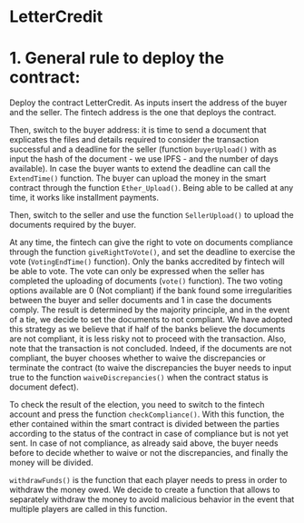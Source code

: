 # LetterCredit
# 1. General rule to deploy the contract: 
Deploy the contract LetterCredit. As inputs insert the address of the buyer and the seller. 
The fintech address is the one that deploys the contract. 

Then, switch to the buyer address: it is time to send a document that explicates the files and details required to consider the transaction successful and a deadline for the seller (function `buyerUpload()` with as input the hash of the 
document - we use IPFS - and the number of days available). In case the buyer wants to extend the deadline can call the `ExtendTime()`
function. 
The buyer can upload the money in the smart contract through the function `Ether_Upload()`. Being able to be called at any time, 
it works like installment payments. 

Then, switch to the seller and use the function `SellerUpload()` to upload the documents required by the buyer. 

At any time, the fintech can give the right to vote on documents compliance through the function `giveRightToVote()`, and set the deadline
to exercise the vote (`VotingEndTime()` function). Only the banks accredited by fintech will be able to vote. 
The vote can only be expressed when the seller has completed the uploading of documents (`vote()` function). The two voting options
available are 0 (Not compliant) if the bank found some irregularities between the buyer and seller documents and 1 in case the documents
comply. 
The result is determined by the majority principle, and in the event of a tie, we decide to set the documents to not compliant. 
We have adopted this strategy as we believe that if half of the banks believe the documents are not compliant, it is less risky not
to proceed with the transaction. Also, note that the transaction is not concluded. Indeed, if the documents are not compliant, 
the buyer chooses whether to waive the discrepancies or terminate the contract (to waive the discrepancies the buyer needs 
to input true to the function `waiveDiscrepancies()` when the contract status is document defect). 

To check the result of the election, you need to switch to the fintech account and press the function `checkCompliance()`.
With this function, the ether contained within the smart contract is divided between the parties according to the status
of the contract in case of compliance but is not yet sent. In case of not compliance, as already said above, the buyer needs
before to decide whether to waive or not the discrepancies, and finally the money will be divided. 

`withdrawFunds()` is the function that each player needs to press in order to withdraw the money owed. We decide to create a function
that allows to separately withdraw the money to avoid malicious behavior in the event that multiple players are called in this function.
